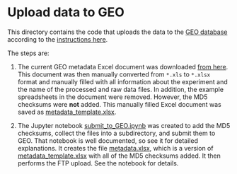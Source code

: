 # Upload data to GEO

This directory contains the code that uploads the data to the [GEO database](https://www.ncbi.nlm.nih.gov/geo/) according to the [instructions here](https://www.ncbi.nlm.nih.gov/geo/info/seq.html#metadata).

The steps are:

 1. The current GEO metadata Excel document was downloaded [from here](https://www.ncbi.nlm.nih.gov/geo/info/examples/seq_template_v2.1.xls). This document was then manually converted from `*.xls` to `*.xlsx` format and manually filled with all information about the experiment and the name of the processed and raw data files. In addition, the example spreadsheets in the document were removed. However, the MD5 checksums were **not** added. This manually filled Excel document was saved as [metadata_template.xlsx](metadata_template.xlsx).

 2. The Jupyter notebook [submit_to_GEO.ipynb](submit_to_GEO.ipynb) was created to add the MD5 checksums, collect the files into a subdirectory, and submit them to GEO. That notebook is well documented, so see it for detailed explanations. It creates the file [metadata.xlsx](metadata.xlsx), which is a version of [metadata_template.xlsx](metadata_template.xlsx) with all of the MD5 checksums added. It then performs the FTP upload. See the notebook for details.


